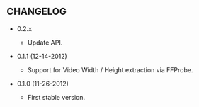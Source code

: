 CHANGELOG
---------

* 0.2.x

  * Update API.

* 0.1.1 (12-14-2012)

  * Support for Video Width / Height extraction via FFProbe. 

* 0.1.0 (11-26-2012)
  
  * First stable version.
